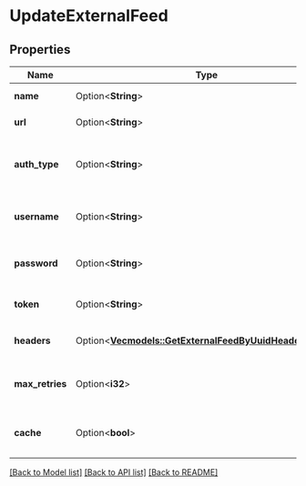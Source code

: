 # UpdateExternalFeed

## Properties

Name | Type | Description | Notes
------------ | ------------- | ------------- | -------------
**name** | Option<**String**> | Name of the feed | [optional]
**url** | Option<**String**> | URL of the feed | [optional]
**auth_type** | Option<**String**> | Auth type of the feed:  * `basic`  * `token`  * `noAuth`  | [optional]
**username** | Option<**String**> | Username for authType `basic` | [optional]
**password** | Option<**String**> | Password for authType `basic` | [optional]
**token** | Option<**String**> | Token for authType `token` | [optional]
**headers** | Option<[**Vec<models::GetExternalFeedByUuidHeadersInner>**](getExternalFeedByUUID_headers_inner.md)> | Custom headers for the feed | [optional]
**max_retries** | Option<**i32**> | Maximum number of retries on the feed url | [optional][default to 5]
**cache** | Option<**bool**> | Toggle caching of feed url response | [optional][default to false]

[[Back to Model list]](../README.md#documentation-for-models) [[Back to API list]](../README.md#documentation-for-api-endpoints) [[Back to README]](../README.md)



